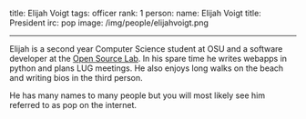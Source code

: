 title: Elijah Voigt
tags: officer
rank: 1 
person:
    name: Elijah Voigt
    title: President
    irc: pop
    image: /img/people/elijahvoigt.png

---

Elijah is a second year Computer Science student at OSU and a software
developer at the [Open Source Lab][osl]. In his spare time he writes webapps in
python and plans LUG meetings. He also enjoys long walks on the beach and
writing bios in the third person. 

He has many names to many people but you will most likely see him referred to
as pop on the internet.

[osl]: http://osuosl.org/

